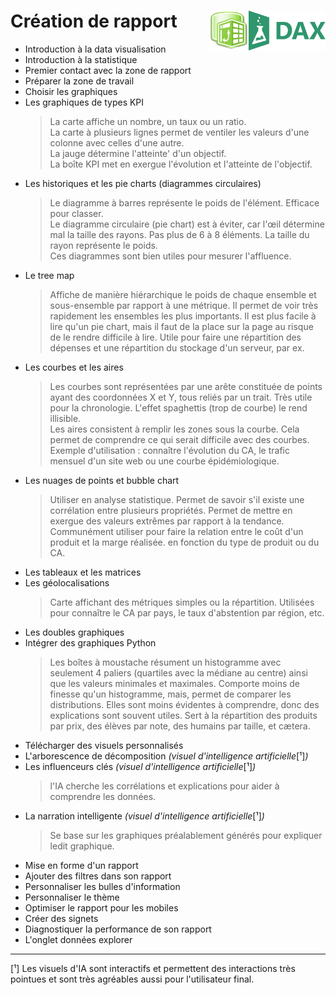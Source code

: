 # **Création de rapport** <img align="right" src="../assets/DAX.svg" alt="langage DAX" title="langage DAX" widht="auto" height="64px"> <img align="right" src="../assets/powerPivot.png" alt="Power Pivot" title="Power Pivot" widht="auto" height="64px">

* Introduction à la data visualisation
* Introduction à la statistique
* Premier contact avec la zone de rapport
* Préparer la zone de travail
* Choisir les graphiques
* Les graphiques de types KPI
  > La carte affiche un nombre, un taux ou un ratio.  
  > La carte à plusieurs lignes permet de ventiler les valeurs d'une colonne avec celles d'une autre.  
  >La jauge détermine l'atteinte' d'un objectif.  
  > La boîte KPI met en exergue l'évolution et l'atteinte de l'objectif.  
* Les historiques et les pie charts (diagrammes circulaires)
  > Le diagramme à barres représente le poids de l'élément. Efficace pour classer.  
  > Le diagramme circulaire (pie chart) est à éviter, car l'œil détermine mal la taille des rayons. Pas plus de 6 à 8 éléments. La taille du rayon représente le poids.  
  > Ces diagrammes sont bien utiles pour mesurer l'affluence.
* Le tree map
  > Affiche de manière hiérarchique le poids de chaque ensemble et sous-ensemble par rapport à une métrique. Il permet de voir très rapidement les ensembles les plus importants. Il est plus facile à lire qu'un pie chart, mais il faut de la place sur la page au risque de le rendre difficile à lire.
  > Utile pour faire une répartition des dépenses et une répartition du stockage d'un serveur, par ex.
* Les courbes et les aires
  > Les courbes sont représentées par une arête constituée de points ayant des coordonnées X et Y, tous reliés par un trait. Très utile pour la chronologie. L'effet spaghettis (trop de courbe) le rend illisible.  
  > Les aires consistent à remplir les zones sous la courbe. Cela permet de comprendre ce qui serait difficile avec des courbes.  
  > Exemple d'utilisation : connaître l'évolution du CA, le trafic mensuel d'un site web ou une courbe épidémiologique.
* Les nuages de points et bubble chart
  > Utiliser en analyse statistique. Permet de savoir s'il existe une corrélation entre plusieurs propriétés. Permet de mettre en exergue des valeurs extrêmes par rapport à la tendance.  
  > Communément utiliser pour faire la relation entre le coût d'un produit et la marge réalisée. en fonction du type de produit ou du CA.
* Les tableaux et les matrices
* Les géolocalisations
  > Carte affichant des métriques simples ou la répartition.
  > Utilisées pour connaître le CA par pays, le taux d'abstention par région, etc.
* Les doubles graphiques
* Intégrer des graphiques Python
  > Les boîtes à moustache résument un histogramme avec seulement 4 paliers (quartiles avec la médiane au centre) ainsi que les valeurs minimales et maximales. Comporte moins de finesse qu'un histogramme, mais, permet de comparer les distributions. Elles sont moins évidentes à comprendre, donc des explications sont souvent utiles.
  > Sert à la répartition des produits par prix, des élèves par note, des humains par taille, et cætera.
* Télécharger des visuels personnalisés
* L'arborescence de décomposition _(visuel d'intelligence artificielle_[¹]_)_
* Les influenceurs clés _(visuel d'intelligence artificielle_[¹]_)_
  > l'IA cherche les corrélations et explications pour aider à comprendre les données.
* La narration intelligente _(visuel d'intelligence artificielle_[¹]_)_
  > Se base sur les graphiques préalablement générés pour expliquer ledit graphique.
* Mise en forme d'un rapport
* Ajouter des filtres dans son rapport
* Personnaliser les bulles d'information
* Personnaliser le thème
* Optimiser le rapport pour les mobiles
* Créer des signets
* Diagnostiquer la performance de son rapport
* L'onglet données explorer

___
[¹] Les visuels d'IA sont interactifs et permettent des interactions très pointues et sont très agréables aussi pour l'utilisateur final.